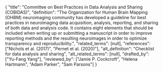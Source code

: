 {
    "title": "Committee on Best Practices in Data Analysis and Sharing (COBIDAS)",
    "definition": "The Organization for Human Brain Mapping (OHBM) neuroimaging community has developed a guideline for best practices in neuroimaging data acquisition, analysis, reporting, and sharing of both data and analysis code. It contains eight elements that should be included when writing up or submitting a manuscript in order to improve reporting methods and the resulting neuroimages in order to optimize transparency and reproducibility.",
    "related_terms": [null],
    "references": ["Nichols et al. (2017)", "Pernet et al. (2020)"],
    "alt_definition": "Checklist for data analysis and sharing",
    "alt_related_terms": [null],
    "drafted_by": ["Yu-Fang Yang"],
    "reviewed_by": ["Jamie P. Cockcroft", "Helena Hartmann", "Adam Parker", "Sam Parsons"]
  }
